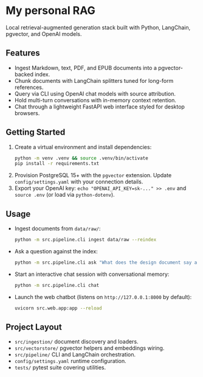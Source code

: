 # My personal RAG

Local retrieval-augmented generation stack built with Python, LangChain, pgvector, and OpenAI models.

## Features
- Ingest Markdown, text, PDF, and EPUB documents into a pgvector-backed index.
- Chunk documents with LangChain splitters tuned for long-form references.
- Query via CLI using OpenAI chat models with source attribution.
- Hold multi-turn conversations with in-memory context retention.
- Chat through a lightweight FastAPI web interface styled for desktop browsers.

## Getting Started
1. Create a virtual environment and install dependencies:
   ```bash
   python -m venv .venv && source .venv/bin/activate
   pip install -r requirements.txt
   ```
2. Provision PostgreSQL 15+ with the `pgvector` extension. Update `config/settings.yaml` with your connection details.
3. Export your OpenAI key: `echo "OPENAI_API_KEY=sk-..." >> .env` and `source .env` (or load via `python-dotenv`).

## Usage
- Ingest documents from `data/raw/`:
  ```bash
  python -m src.pipeline.cli ingest data/raw --reindex
  ```
- Ask a question against the index:
  ```bash
  python -m src.pipeline.cli ask "What does the design document say about evaluations?"
  ```
- Start an interactive chat session with conversational memory:
  ```bash
  python -m src.pipeline.cli chat
  ```
- Launch the web chatbot (listens on `http://127.0.0.1:8000` by default):
  ```bash
  uvicorn src.web.app:app --reload
  ```

## Project Layout
- `src/ingestion/` document discovery and loaders.
- `src/vectorstore/` pgvector helpers and embeddings wiring.
- `src/pipeline/` CLI and LangChain orchestration.
- `config/settings.yaml` runtime configuration.
- `tests/` pytest suite covering utilities.
